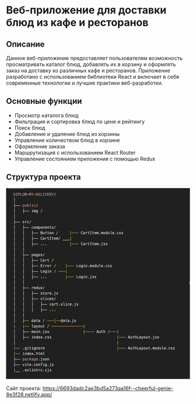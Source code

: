 # Веб-приложение для доставки блюд из кафе и ресторанов

## Описание

Данное веб-приложение предоставляет пользователям возможность просматривать каталог блюд, добавлять их в корзину и оформлять заказ на доставку из различных кафе и ресторанов. Приложение разработано с использованием библиотеки React и включает в себя современные технологии и лучшие практики веб-разработки.

## Основные функции

- Просмотр каталога блюд
- Фильтрация и сортировка блюд по цене и рейтингу
- Поиск блюд
- Добавление и удаление блюд из корзины
- Управление количеством блюд в корзине
- Оформление заказа
- Маршрутизация с использованием React Router
- Управление состоянием приложения с помощью Redux

## Структура проекта

![structure](./public/structure.png)

Сайт проекта: https://6693dadc2ae3bd5a273aa16f--cheerful-genie-8e3f28.netlify.app/

